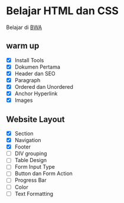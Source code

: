 # Belajar HTML dan CSS

Belajar di [BWA](https://www.buildwithangga.com/)

## warm up

- [x] Install Tools
- [x] Dokumen Pertama
- [x] Header dan SEO
- [x] Paragraph
- [x] Ordered dan Unordered
- [x] Anchor Hyperlink
- [x] Images

## Website Layout

- [x] Section
- [x] Navigation
- [x] Footer
- [ ] DIV grouping
- [ ] Table Design
- [ ] Form Input Type
- [ ] Button dan Form Action
- [ ] Progress Bar
- [ ] Color
- [ ] Text Formatting
